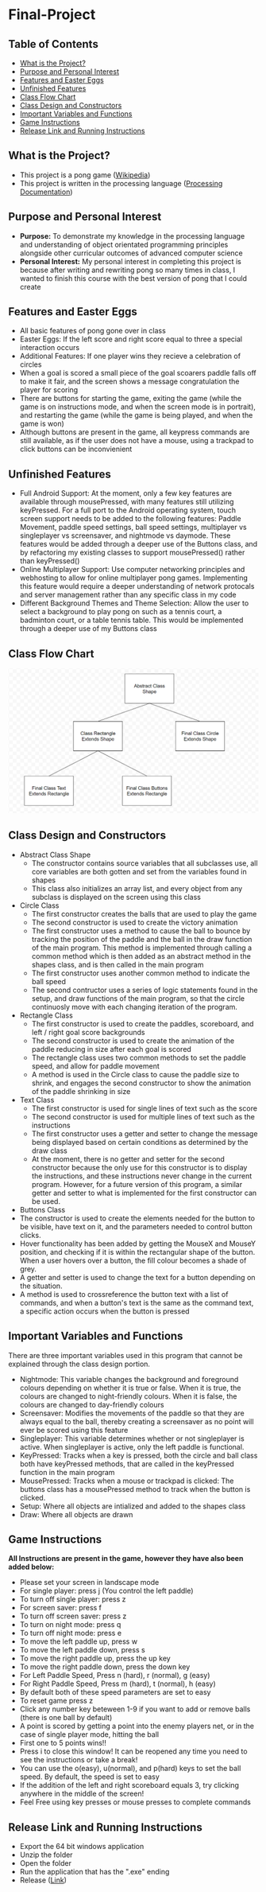 # Final-Project
## Table of Contents
- [What is the Project?](https://github.com/AryanB1/Final-Project/blob/main/README.md#what-is-the-project)
- [Purpose and Personal Interest](https://github.com/AryanB1/Final-Project/blob/main/README.md#purpose-and-personal-interest)
- [Features and Easter Eggs](https://github.com/AryanB1/Final-Project/blob/main/README.md#features-and-easter-eggs)
- [Unfinished Features](https://github.com/AryanB1/Final-Project/blob/main/README.md#unfinished-features)
- [Class Flow Chart](https://github.com/AryanB1/Final-Project/blob/main/README.md#class-flow-chart)
- [Class Design and Constructors](https://github.com/AryanB1/Final-Project/blob/main/README.md#class-design-and-constructors)
- [Important Variables and Functions](https://github.com/AryanB1/Final-Project/blob/main/README.md#important-variables-and-functions)
- [Game Instructions](https://github.com/AryanB1/Final-Project/blob/main/README.md#important-variables-and-functions)
- [Release Link and Running Instructions](https://github.com/AryanB1/Final-Project/blob/main/README.md#release-link-and-running-instructions)
## What is the Project?
- This project is a pong game ([Wikipedia](https://en.wikipedia.org/wiki/Pong))
- This project is written in the processing language ([Processing Documentation](https://processing.org/reference))
## Purpose and Personal Interest 
- **Purpose:** To demonstrate my knowledge in the processing language and understanding of object orientated programming principles alongside other curricular outcomes of advanced computer science
- **Personal Interest:** My personal interest in completing this project is because after writing and rewriting pong so many times in class, I wanted to finish this course with the best version of pong that I could create
## Features and Easter Eggs
- All basic features of pong gone over in class
- Easter Eggs: If the left score and right score equal to three a special interaction occurs
- Additional Features: If one player wins they recieve a celebration of circles
- When a goal is scored a small piece of the goal scoarers paddle falls off to make it fair, and the screen shows a message congratulation the player for scoring
- There are buttons for starting the game, exiting the game (while the game is on instructions mode, and when the screen mode is in portrait), and restarting the game (while the game is being played, and when the game is won)
- Although buttons are present in the game, all keypress commands are still available, as if the user does not have a mouse, using a trackpad to click buttons can be inconvienient 
## Unfinished Features
- Full Android Support: At the moment, only a few key features are available through mousePressed, with many features still utilizing keyPressed. For a full port to the Android operating system, touch screen support needs to be added to the following features: Paddle Movement, paddle speed settings, ball speed settings, multiplayer vs singleplayer vs screensaver, and nightmode vs daymode. These features would be added through a deeper use of the Buttons class, and by refactoring my existing classes to support mousePressed() rather than keyPressed()
- Online Multiplayer Support: Use computer networking principles and webhosting to allow for online multiplayer pong games. Implementing this feature would require a deeper understanding of network protocals and server management rather than any specific class in my code
- Different Background Themes and Theme Selection: Allow the user to select a background to play pong on such as a tennis court, a badminton court, or a table tennis table. This would be implemented through a deeper use of my Buttons class 
## Class Flow Chart
![class_structure](class_structure.png)
## Class Design and Constructors
- Abstract Class Shape
  - The constructor contains source variables that all subclasses use, all core variables are both gotten and set from the variables found in shapes
  - This class also initializes an array list, and every object from any subclass is displayed on the screen using this class
- Circle Class
  - The first constructor creates the balls that are used to play the game
  - The second constructor is used to create the victory animation
  - The first constructor uses a method to cause the ball to bounce by tracking the position of the paddle and the ball in the draw function of the main program. This method is implemented through calling a common method which is then added as an abstract method in the shapes class, and is then called in the main program
  - The first constructor uses another common method to indicate the ball speed
  - The second contructor uses a series of logic statements found in the setup, and draw functions of the main program, so that the circle continuosly move with each changing iteration of the program. 
- Rectangle Class
  - The first constructor is used to create the paddles, scoreboard, and left / right goal score backgrounds
  - The second constructor is used to create the animation of the paddle reducing in size after each goal is scored
  - The rectangle class uses two common methods to set the paddle speed, and allow for paddle movement
  - A method is used in the Circle class to cause the paddle size to shrink, and engages the second constructor to show the animation of the paddle shrinking in size
- Text Class
  - The first constructor is used for single lines of text such as the score 
  - The second constructor is used for multiple lines of text such as the instructions
  - The first constructor uses a getter and setter to change the message being displayed based on certain conditions as determined by the draw class
  - At the moment, there is no getter and setter for the second constructor because the only use for this constructor is to display the instructions, and these instructions never change in the current program. However, for a future version of this program, a similar getter and setter to what is implemented for the first constructor can be used.
 - Buttons Class
  - The constructor is used to create the elements needed for the button to be visible, have text on it, and the parameters needed to control button clicks.
  - Hover functionality has been added by getting the MouseX and MouseY position, and checking if it is within the rectangular shape of the button. When a user hovers over a button, the fill colour becomes a shade of grey.
  - A getter and setter is used to change the text for a button depending on the situation.
  - A method is used to crossreference the button text with a list of commands, and when a button's text is the same as the command text, a specific action occurs when the button is pressed
## Important Variables and Functions
There are three important variables used in this program that cannot be explained through the class design portion.
- Nightmode: This variable changes the background and foreground colours depending on whether it is true or false. When it is true, the colours are changed to night-friendly colours. When it is false, the colours are changed to day-friendly colours
- Screensaver: Modifies the movements of the paddle so that they are always equal to the ball, thereby creating a screensaver as no point will ever be scored using this feature
- Singleplayer: This variable determines whether or not singleplayer is active. When singleplayer is active, only the left paddle is functional. 
- KeyPressed: Tracks when a key is pressed, both the circle and ball class both have keyPressed methods, that are called in the keyPressed function in the main program
- MousePressed: Tracks when a mouse or trackpad is clicked: The buttons class has a mousePressed method to track when the button is clicked. 
- Setup: Where all objects are intialized and added to the shapes class
- Draw: Where all objects are drawn
## Game Instructions
**All Instructions are present in the game, however they have also been added below:**
- Please set your screen in landscape mode
- For single player: press j (You control the left paddle)
- To turn off single player: press z
- For screen saver: press f
- To turn off screen saver: press z
- To turn on night mode: press q
- To turn off night mode: press e
- To move the left paddle up, press w
- To move the left paddle down, press s
- To move the right paddle up, press the up key
- To move the right paddle down, press the down key
- For Left Paddle Speed, Press n (hard), r (normal), g (easy)
- For Right Paddle Speed, Press m (hard), t (normal), h (easy)
- By default both of these speed parameters are set to easy
- To reset game press z
- Click any number key beteween 1-9 if you want to add or remove balls (there is one ball by default)
- A point is scored by getting a point into the enemy players net, or in the case of single player mode, hitting the ball 
- First one to 5 points wins!!
- Press i to close this window! It can be reopened any time you need to see the instructions or take a break!
- You can use the o(easy), u(normal), and p(hard) keys to set the ball speed. By default, the speed is set to easy
- If the addition of the left and right scoreboard equals 3, try clicking anywhere in the middle of the screen!
- Feel Free using key presses or mouse presses to complete commands
## Release Link and Running Instructions
- Export the 64 bit windows application
- Unzip the folder
- Open the folder
- Run the application that has the ".exe" ending
- Release ([Link](https://github.com/AryanB1/Final-Project/releases/tag/Finished))
